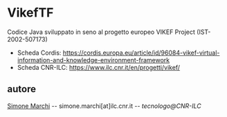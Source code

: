 # VikefTF
Codice Java sviluppato in seno al progetto europeo VIKEF Project (IST-2002-507173)
* Scheda Cordis: https://cordis.europa.eu/article/id/96084-vikef-virtual-information-and-knowledge-environment-framework
* Scheda CNR-ILC: https://www.ilc.cnr.it/en/progetti/vikef/

## autore
[Simone Marchi](https://www.ilc.cnr.it/en/people/simone-marchi/) -- simone.marchi[at]ilc.cnr.it -- *tecnologo@CNR-ILC* 
